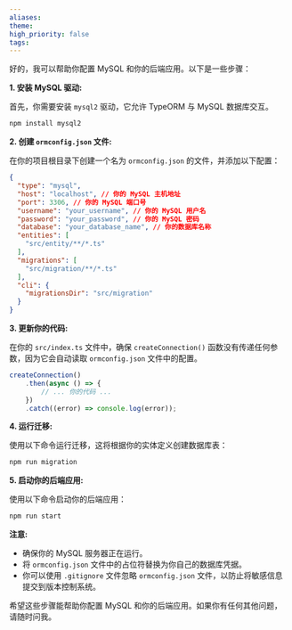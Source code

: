 ```yaml
---
aliases: 
theme: 
high_priority: false
tags:
---
```

好的，我可以帮助你配置 MySQL 和你的后端应用。以下是一些步骤：

**1. 安装 MySQL 驱动:**

首先，你需要安装 `mysql2` 驱动，它允许 TypeORM 与 MySQL 数据库交互。

```bash
npm install mysql2
```

**2. 创建 `ormconfig.json` 文件:**

在你的项目根目录下创建一个名为 `ormconfig.json` 的文件，并添加以下配置：

```json:ormconfig.json
{
  "type": "mysql",
  "host": "localhost", // 你的 MySQL 主机地址
  "port": 3306, // 你的 MySQL 端口号
  "username": "your_username", // 你的 MySQL 用户名
  "password": "your_password", // 你的 MySQL 密码
  "database": "your_database_name", // 你的数据库名称
  "entities": [
    "src/entity/**/*.ts"
  ],
  "migrations": [
    "src/migration/**/*.ts"
  ],
  "cli": {
    "migrationsDir": "src/migration"
  }
}
```

**3. 更新你的代码:**

在你的 `src/index.ts` 文件中，确保 `createConnection()` 函数没有传递任何参数，因为它会自动读取 `ormconfig.json` 文件中的配置。

```typescript:server/src/index.ts
createConnection()
    .then(async () => {
        // ... 你的代码 ...
    })
    .catch((error) => console.log(error));
```

**4. 运行迁移:**

使用以下命令运行迁移，这将根据你的实体定义创建数据库表：

```bash
npm run migration
```

**5. 启动你的后端应用:**

使用以下命令启动你的后端应用：

```bash
npm run start
```

**注意:**

* 确保你的 MySQL 服务器正在运行。
* 将 `ormconfig.json` 文件中的占位符替换为你自己的数据库凭据。
* 你可以使用 `.gitignore` 文件忽略 `ormconfig.json` 文件，以防止将敏感信息提交到版本控制系统。


希望这些步骤能帮助你配置 MySQL 和你的后端应用。如果你有任何其他问题，请随时问我。